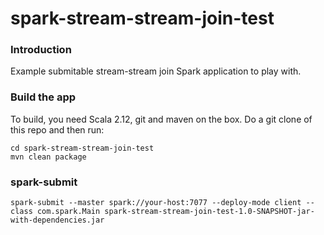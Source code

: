 spark-stream-stream-join-test
=============================

### Introduction
Example submitable stream-stream join Spark application to play with.

### Build the app
To build, you need Scala 2.12, git and maven on the box.
Do a git clone of this repo and then run:
```
cd spark-stream-stream-join-test
mvn clean package
```

### spark-submit
```
spark-submit --master spark://your-host:7077 --deploy-mode client --class com.spark.Main spark-stream-stream-join-test-1.0-SNAPSHOT-jar-with-dependencies.jar
```
